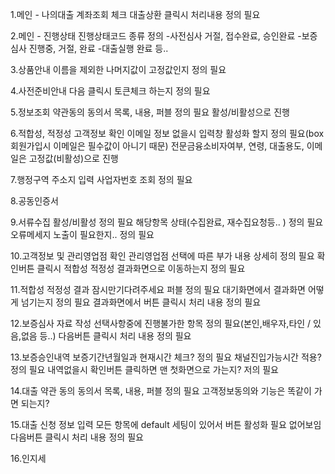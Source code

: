 1.메인 - 나의대출
  계좌조회 체크
  대출상환 클릭시 처리내용 정의 필요

2.메인 - 진행상태
  진행상태코드 종류 정의
    -사전심사 거절, 접수완료, 승인완료
    -보증심사 진행중, 거절, 완료
    -대출실행 완료
    등..

3.상품안내
  이름을 제외한 나머지값이 고정값인지 정의 필요

4.사전준비안내
  다음 클릭시 토큰체크 하는지 정의 필요

5.정보조회 약관동의
  동의서 목록, 내용, 퍼블 정의 필요
  활성/비활성으로 진행

6.적합성, 적정성 고객정보 확인
  이메일 정보 없을시 입력창 활성화 할지 정의 필요(box회원가입시 이메일은 필수값이 아니기 때문)
  전문금융소비자여부, 연령, 대출용도, 이메일은 고정값(비활성)으로 진행

7.행정구역 주소지 입력
  사업자번호 조회 정의 필요

8.공동인증서

9.서류수집
  활성/비활성 정의 필요
  해당항목 상태(수집완료, 재수집요청등.. ) 정의 필요
  오류메세지 노출이 필요한지.. 정의 필요

10.고객정보 및 관리영업점 확인
  관리영업점 선택에 따른 부가 내용 상세히 정의 필요
  확인버튼 클릭시 적합성 적정성 결과화면으로 이동하는지 정의 필요

11.적합성 적정성 결과
  잠시만기다려주세요 퍼블 정의 필요
  대기화면에서 결과화면 어떻게 넘기는지 정의 필요
  결과화면에서 버튼 클릭시 처리 내용 정의 필요

12.보증심사 자료 작성
  선택사항중에 진행불가한 항목 정의 필요(본인,배우자,타인 / 있음,없음 등..)
  다음버튼 클릭시 처리 내용 정의 필요

13.보증승인내역
  보증기간년월일과 현재시간 체크? 정의 필요
  채널진입가능시간 적용? 정의 필요
  내역없을시 확인버튼 클릭하면 맨 첫화면으로 가는지? 저의 필요

14.대출 약관 동의
  동의서 목록, 내용, 퍼블 정의 필요
  고객정보동의와 기능은 똑같이 가면 되는지?

15.대출 신청 정보 입력
  모든 항목에 default 세팅이 있어서 버튼 활성화 필요 없어보임
  다음버튼 클릭시 처리 내용 정의 필요

16.인지세